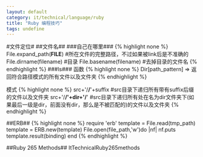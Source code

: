 ```yaml
---
layout: default
category: it/technical/language/ruby
title: "Ruby 编程技巧"
tags: undefine
---
```






#文件定位#
##文件名##
###自己在哪里###
{% highlight none %}
  File.expand_path(__FILE__) #所在文件的完整路径，不过如果被link后是不准确的
  File.dirname(filename)     #目录
  File.basename(filename)    #去掉目录的文件名
{% endhighlight %}
###ls###
函数
{% highlight none %}
  Dir[path_pattern] => 返回符合路径模式的所有文件以及文件夹
{% endhighlight %}

模式
{% highlight none %}
  src+'/**/**'+suffix #src目录下递归所有带有suffix后缀的文件以及文件夹
  src+'/**/'+dir+'/**' #src目录下递归所有处在名为dir文件夹下(如果最后一级是dir，前面没有dir，那么是不被匹配的)的文件以及文件夹
{% endhighlight %}

##ERB##
{% highlight none %}
 require 'erb'
 template = File.read(tmp_path)
 template = ERB.new(template)
 File.open(file_path,'w')do |nf|
   nf.puts template.result(binding)
 end
{% endhighlight %}

##Ruby 265 Methods##
  ItTechnicalRuby265methods
